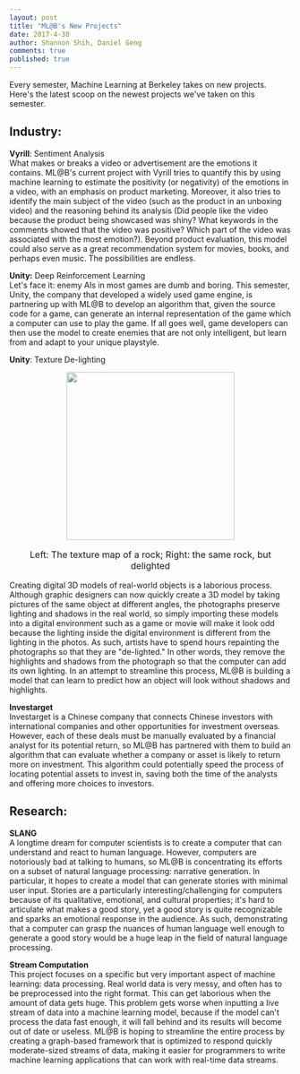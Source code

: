 ```yaml
---
layout: post
title: "ML@B's New Projects"
date: 2017-4-30
author: Shannon Shih, Daniel Geng
comments: true
published: true
---
```


Every semester, Machine Learning at Berkeley takes on new projects. Here's the latest scoop on the newest projects we've taken on this semester.

<!-- break -->

## Industry:

**Vyrill**: Sentiment Analysis  
What makes or breaks a video or advertisement are the emotions it contains. ML@B's current project with Vyrill tries to quantify this by using machine learning to estimate the positivity (or negativity) of the emotions in a video, with an emphasis on product marketing. Moreover, it also tries to identify the main subject of the video (such as the product in an unboxing video) and the reasoning behind its analysis (Did people like the video because the product being showcased was shiny? What keywords in the comments showed that the video was positive? Which part of the video was associated with the most emotion?). Beyond product evaluation, this model could also serve as a great recommendation system for movies, books, and perhaps even music. The possibilities are endless.

**Unity:** Deep Reinforcement Learning  
Let's face it: enemy AIs in most games are dumb and boring. This semester, Unity, the company that developed a widely used game engine, is partnering up with ML@B to develop an algorithm that, given the source code for a game, can generate an internal representation of the game which a computer can use to play the game. If all goes well, game developers can then use the model to create enemies that are not only intelligent, but learn from and adapt to your unique playstyle.

**Unity**: Texture De-lighting  
<center>
  <img src='{{ site.baseurl }}/assets/2017-4-30-demo-day/image_0.png' width="300">
<p style="font-size: 16px;">Left: The texture map of a rock; Right: the same rock, but delighted</p>
</center>

Creating digital 3D models of real-world objects is a laborious process. Although graphic designers can now quickly create a 3D model by taking pictures of the same object at different angles, the photographs preserve lighting and shadows in the real world, so simply importing these models into a digital environment such as a game or movie will make it look odd because the lighting inside the digital environment is different from the lighting in the photos. As such, artists have to spend hours repainting the photographs so that they are "de-lighted." In other words, they remove the highlights and shadows from the photograph so that the computer can add its own lighting. In an attempt to streamline this process, ML@B is building a model that can learn to predict how an object will look without shadows and highlights. 

**Investarget**  
Investarget is a Chinese company that connects Chinese investors with international companies and other opportunities for investment overseas. However, each of these deals must be manually evaluated by a financial analyst for its potential return, so ML@B has partnered with them to build an algorithm that can evaluate whether a company or asset is likely to return more on investment. This algorithm could potentially speed the process of locating potential assets to invest in, saving both the time of the analysts and offering more choices to investors. 

## Research:

**SLANG**  
A longtime dream for computer scientists is to create a computer that can understand and react to human language. However, computers are notoriously bad at talking to humans, so ML@B is concentrating its efforts on a subset of natural language processing: narrative generation. In particular, it hopes to create a model that can generate stories with minimal user input. Stories are a particularly interesting/challenging for computers because of its qualitative, emotional, and cultural properties; it's hard to articulate what makes a good story, yet a good story is quite recognizable and sparks an emotional response in the audience. As such, demonstrating that a computer can grasp the nuances of human language well enough to generate a good story would be a huge leap in the field of natural language processing.

**Stream Computation**  
This project focuses on a specific but very important aspect of machine learning: data processing. Real world data is very messy, and often has to be preprocessed into the right format. This can get laborious when the amount of data gets huge. This problem gets worse when inputting a live stream of data into a machine learning model, because if the model can't process the data fast enough, it will fall behind and its results will become out of date or useless. ML@B is hoping to streamline the entire process by creating a graph-based framework that is optimized to respond quickly moderate-sized streams of data, making it easier for programmers to write machine learning applications that can work with real-time data streams. 

